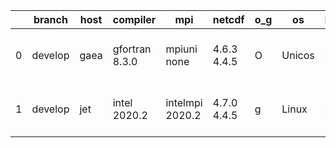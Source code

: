 |    | branch   | host   | compiler       | mpi             | netcdf      | o_g   | os     | build   | u_pass   | u_fail   | s_pass   | s_fail   | e_pass   | e_fail   | nuopc_pass   | nuopc_fail   | artifacts_hash                                                                                                                                        | modified                  |
|----|----------|--------|----------------|-----------------|-------------|-------|--------|---------|----------|----------|----------|----------|----------|----------|--------------|--------------|-------------------------------------------------------------------------------------------------------------------------------------------------------|---------------------------|
|  0 | develop  | gaea   | gfortran 8.3.0 | mpiuni none     | 4.6.3 4.4.5 | O     | Unicos | pass    | pending  | pending  | pending  | pending  | pending  | pending  | pending      | pending      | [artifacts](https://github.com/esmf-org/esmf-test-artifacts/tree/cd5ab4703773aae79d5fe5209f7767a32d2a5063/develop/gaea/gfortran/8.3.0/O/mpiuni/none)  | 2022-03-22 00:24:37 -0400 |
|  1 | develop  | jet    | intel 2020.2   | intelmpi 2020.2 | 4.7.0 4.4.5 | g     | Linux  | pass    | pending  | pending  | pending  | pending  | pending  | pending  | pending      | pending      | [artifacts](https://github.com/esmf-org/esmf-test-artifacts/tree/dbee9d93c7dbf54cdd3db3810dde257c11ea2a61/develop/jet/intel/2020.2/g/intelmpi/2020.2) | 2022-03-22 04:02:27 +0000 |